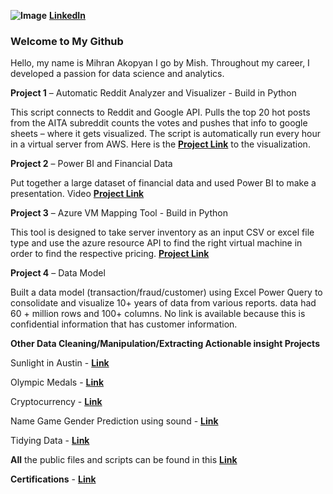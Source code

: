 ﻿**![Image](https://media.licdn.com/dms/image/D5635AQGQ6pYxVhpz4g/profile-framedphoto-shrink_400_400/0/1697559426290?e=1698184800&v=beta&t=0ShcTd5mc8Vn8G5R-8tQDi0pS52sF-sTGdp9PWgFZEY)**
**[LinkedIn](https://www.linkedin.com/in/mish-akopyan/)**


### Welcome to My Github

Hello, my name is Mihran Akopyan I go by Mish. Throughout my career, I developed a passion for data science and analytics.

**Project 1** – Automatic Reddit Analyzer and Visualizer - Build in Python

This script connects to Reddit and Google API. Pulls the top 20 hot posts from the AITA subreddit counts the votes and pushes that info to google sheets – where it gets visualized. The script is automatically run every hour in a virtual server from AWS. Here is the **[Project Link](https://docs.google.com/spreadsheets/d/e/2PACX-1vSGATLkDaSs9x3OhYfOsgm8Xwic61eXyqG1NZ-Y40QHg4UZlk9L1XikWOVY0QGPi71KlRtVO_eUZUAE/pubchart?oid=1753950542&format=interactive)** to the visualization.

**Project 2** – Power BI and Financial Data

Put together a large dataset of financial data and used Power BI to make a presentation. Video **[Project Link](https://youtu.be/NEpZe8PdqW8?list=PLyIglp94oFaoDm_jpBwIuLI7JBrdkQlGq)**

**Project 3** – Azure VM Mapping Tool - Build in Python

This tool is designed to take server inventory as an input CSV or excel file type and use the azure resource API to find the right virtual machine in order to find the respective pricing. **[Project Link](https://github.com/imihran/portfolio/tree/master/Public%20Project%20Files/mapping-tool)**

**Project 4** – Data Model

Built a data model (transaction/fraud/customer) using Excel Power Query to consolidate and visualize 10+ years of data from various reports. data had 60 + million rows and 100+ columns. No link is available because this is confidential information that has customer information.    

**Other Data Cleaning/Manipulation/Extracting Actionable insight Projects**
 
 Sunlight in Austin - **[Link](https://github.com/imihran/portfolio/blob/master/Public%20Project%20Files/Data%20shaping%20manipulating%20cleaning%20examples/Cleaning%20Data%20and%20Analysis%20-%20Sunlight%20in%20Austin.ipynb)**
 
 Olympic Medals - **[Link](https://github.com/imihran/portfolio/blob/master/Public%20Project%20Files/Data%20shaping%20manipulating%20cleaning%20examples/Data%20Manipulation%20(Python)%20-%20Olympic%20Medals.ipynb)**
 
 Cryptocurrency - **[Link](https://github.com/imihran/portfolio/blob/master/Public%20Project%20Files/Data%20shaping%20manipulating%20cleaning%20examples/Exploring%20the%20Bitcoin%20Cryptocurrency%20Market.ipynb)**
 
 Name Game Gender Prediction using sound - **[Link](https://github.com/imihran/portfolio/blob/master/Public%20Project%20Files/Data%20shaping%20manipulating%20cleaning%20examples/Name%20Game_%20Gender%20Prediction%20using%20Sound.ipynb)**
 
 Tidying Data -  **[Link](https://github.com/imihran/portfolio/blob/master/Public%20Project%20Files/Data%20shaping%20manipulating%20cleaning%20examples/Tidying%20Data%20-%20Life%20exepctancy.ipynb)**

**All** the public files and scripts can be found in this **[Link](https://github.com/imihran/portfolio/tree/master/Public%20Project%20Files)**

**Certifications** - **[Link](https://github.com/imihran/portfolio/tree/master/Certifications)**
